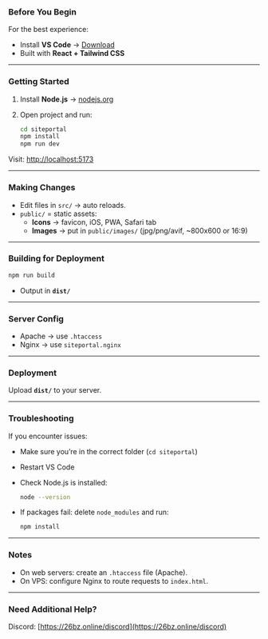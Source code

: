 ### Before You Begin

For the best experience:

- Install **VS Code** → [Download](https://code.visualstudio.com/Download)
- Built with **React + Tailwind CSS**

---

### Getting Started

1. Install **Node.js** → [nodejs.org](https://nodejs.org/)
2. Open project and run:

   ```bash
   cd siteportal
   npm install
   npm run dev
   ```

Visit: [http://localhost:5173](http://localhost:5173)

---

### Making Changes

- Edit files in `src/` → auto reloads.
- `public/` = static assets:
  - **Icons** → favicon, iOS, PWA, Safari tab
  - **Images** → put in `public/images/` (jpg/png/avif, \~800x600 or 16:9)

---

### Building for Deployment

```bash
npm run build
```

- Output in **`dist/`**

---

### Server Config

- Apache → use `.htaccess`
- Nginx → use `siteportal.nginx`

---

### Deployment

Upload **`dist/`** to your server.

---

### Troubleshooting

If you encounter issues:

- Make sure you’re in the correct folder (`cd siteportal`)
- Restart VS Code
- Check Node.js is installed:

  ```bash
  node --version
  ```

- If packages fail: delete `node_modules` and run:

  ```bash
  npm install
  ```

---

### Notes

- On web servers: create an `.htaccess` file (Apache).
- On VPS: configure Nginx to route requests to `index.html`.

---

### Need Additional Help?

Discord: [https://26bz.online/discord](https://26bz.online/discord)
